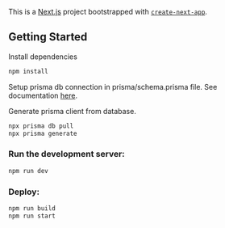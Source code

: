 This is a [Next.js](https://nextjs.org/) project bootstrapped with [`create-next-app`](https://github.com/vercel/next.js/tree/canary/packages/create-next-app).

## Getting Started

Install dependencies

```bash
npm install
```

Setup prisma db connection in prisma/schema.prisma file.
See documentation [here](https://pris.ly/d/connection-strings).

Generate prisma client from database.

```bash
npx prisma db pull
npx prisma generate
```

### Run the development server:

```bash
npm run dev
```

### Deploy:

```bash
npm run build
npm run start
```
